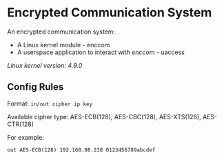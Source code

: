 # Encrypted Communication System

An encrypted communication system:
- A Linux kernel module - enccom
- A userspace application to interact with *enccom* - uaccess


*Linux kernel version: 4.9.0*

## Config Rules

Format: `in/out cipher ip key`

Available cipher type: AES-ECB(128), AES-CBC(128), AES-XTS(128), AES-CTR(128)

For example:

	out AES-ECB(128) 192.168.98.238 0123456789abcdef

